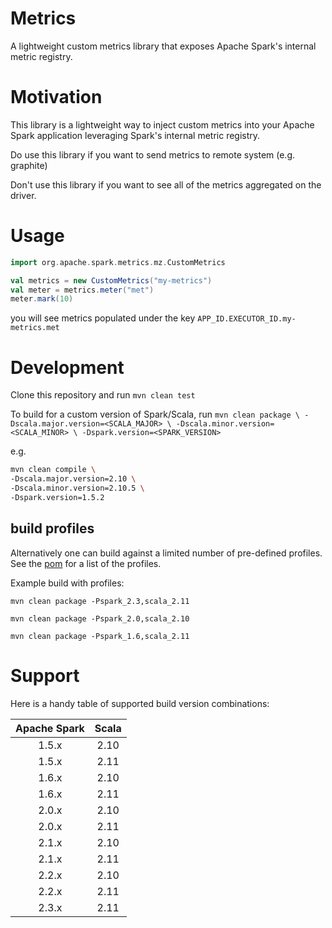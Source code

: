 
# Metrics

A lightweight custom metrics library that exposes Apache Spark's internal metric registry.

# Motivation

This library is a lightweight way to inject custom metrics into your Apache Spark application leveraging Spark's 
internal metric registry. 

Do use this library if you want to send metrics to remote system (e.g. graphite)

Don't use this library if you want to see all of the metrics aggregated on the driver.

# Usage

```scala
import org.apache.spark.metrics.mz.CustomMetrics

val metrics = new CustomMetrics("my-metrics")
val meter = metrics.meter("met")
meter.mark(10)
```

you will see metrics populated under the key `APP_ID.EXECUTOR_ID.my-metrics.met`

# Development

Clone this repository and run `mvn clean test`

To build for a custom version of Spark/Scala, run 
`mvn clean package \
-Dscala.major.version=<SCALA_MAJOR> \
-Dscala.minor.version=<SCALA_MINOR> \
-Dspark.version=<SPARK_VERSION>`

e.g. 
```bash
mvn clean compile \
-Dscala.major.version=2.10 \
-Dscala.minor.version=2.10.5 \
-Dspark.version=1.5.2
```

## build profiles

Alternatively one can build against a limited number of pre-defined profiles.
See the [pom](pom.xml) for a list of the profiles.

Example build with profiles: 

`mvn clean package -Pspark_2.3,scala_2.11`

`mvn clean package -Pspark_2.0,scala_2.10`

`mvn clean package -Pspark_1.6,scala_2.11`

# Support

Here is a handy table of supported build version combinations:

| Apache Spark | Scala |
|:------------:|:-----:|
| 1.5.x        | 2.10  |
| 1.5.x        | 2.11  |
| 1.6.x        | 2.10  |
| 1.6.x        | 2.11  |
| 2.0.x        | 2.10  |
| 2.0.x        | 2.11  | 
| 2.1.x        | 2.10  |
| 2.1.x        | 2.11  |
| 2.2.x        | 2.10  |
| 2.2.x        | 2.11  |
| 2.3.x        | 2.11  |
